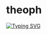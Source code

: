# theoph

[![Typing SVG](https://readme-typing-svg.demolab.com?font=Ubuntu&pause=1000&color=00AE07&background=000000&center=true&vCenter=true&width=400&lines=I'm+versatile+developer%2C;focused+on+open-source+technologies)](https://git.io/typing-svg)
